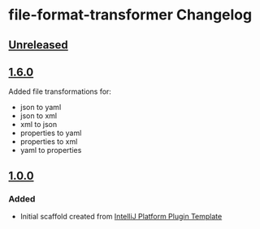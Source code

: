 <!-- Keep a Changelog guide -> https://keepachangelog.com -->

# file-format-transformer Changelog

## [Unreleased]

## [1.6.0]
Added file transformations for:

- json to yaml
- json to xml
- xml to json
- properties to yaml
- properties to xml
- yaml to properties

## [1.0.0]

### Added
- Initial scaffold created from [IntelliJ Platform Plugin Template](https://github.com/JetBrains/intellij-platform-plugin-template)

[Unreleased]: https://github.com/astrapi69/file-format-transformer/compare/v1.6.0...HEAD
[1.6.0]: https://github.com/astrapi69/file-format-transformer/compare/v1.0.0...v1.6.0
[1.0.0]: https://github.com/astrapi69/file-format-transformer/commits/v1.0.0
